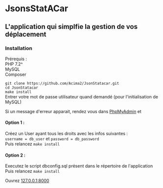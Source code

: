 # JsonsStatACar
## L'application qui simplfie la gestion de vos déplacement

### Installation
Prérequis :  
    PHP 7.2^  
    MySQL  
    Composer  

`git clone https://github.com/Acima2/JsonStatacar.git`  
`cd JsonStatacar`  
`make install`  
Entrer votre mot de passe utilisateur quand demandé (pour l'initialisation de MySQL)  

Si un message d'erreur apparait, rendez vous dans [PhpMyAdmin](localhost/phpmyadmin) et  
#### Option 1 :  
Créez un User ayant tous les droits avec les infos suivantes :  
`username = db_user` et `password = db_password`  
Puis relancez `make install`  
#### Option 2 :  
Executez le script dbconfig.sql présent dans le répertoire de l'application  
Puis relancez `make install`  

Ouvrez [127.0.0.1:8000](http://127.0.0.1:8000)